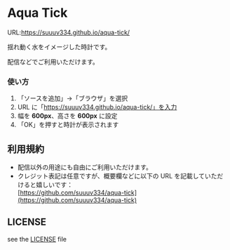 # Aqua Tick

URL:https://suuuv334.github.io/aqua-tick/

揺れ動く水をイメージした時計です。

配信などでご利用いただけます。

### 使い方

1. 「ソースを追加」→「ブラウザ」を選択
2. URL に「https://suuuv334.github.io/aqua-tick/」を入力
3. 幅を **600px**、高さを **600px** に設定
4. 「OK」を押すと時計が表示されます

## 利用規約

- 配信以外の用途にも自由にご利用いただけます。
- クレジット表記は任意ですが、概要欄などに以下の URL を記載していただけると嬉しいです：  
  [https://github.com/suuuv334/aqua-tick](https://github.com/suuuv334/aqua-tick)

## LICENSE

see the [LICENSE](LICENSE) file

